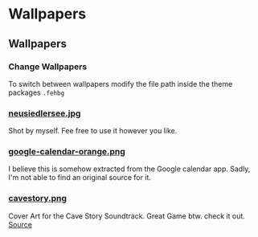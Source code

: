 Wallpapers
===

## Wallpapers

### Change Wallpapers

To switch between wallpapers modify the file path inside the theme packages `.fehbg`

### [neusiedlersee.jpg](./neusiedlersee.jpg)

Shot by myself. Fee free to use it however you like.

### [google-calendar-orange.png](./google-calendar-orange.png)

I believe this is somehow extracted from the Google calendar app. Sadly, I'm not able to find an original source for it.

### [cavestory.png](./cavestory.png)

Cover Art for the Cave Story Soundtrack. Great Game btw. check it out. [Source](https://imgur.com/ducJXJ4)